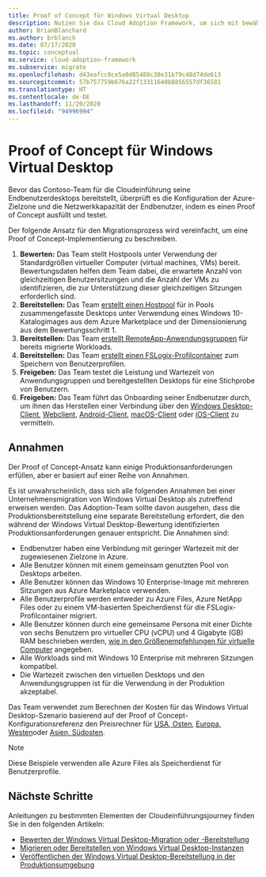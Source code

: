 ```yaml
---
title: Proof of Concept für Windows Virtual Desktop
description: Nutzen Sie das Cloud Adoption Framework, um sich mit bewährten Methoden zum Abschließen und Testen eines Proof of Concept für Windows Virtual Desktop vertraut zu machen.
author: BrianBlanchard
ms.author: brblanch
ms.date: 07/17/2020
ms.topic: conceptual
ms.service: cloud-adoption-framework
ms.subservice: migrate
ms.openlocfilehash: d43eafcc0ce5a0d85488c38e31b79c48d74de613
ms.sourcegitcommit: 57b757759b676a22f13311640b8856557df36581
ms.translationtype: HT
ms.contentlocale: de-DE
ms.lasthandoff: 11/20/2020
ms.locfileid: "94996994"
---
```

<!-- cSpell:ignore FSLogix onboards remoteapp macos -->

# <a name="windows-virtual-desktop-proof-of-concept"></a>Proof of Concept für Windows Virtual Desktop

Bevor das Contoso-Team für die Cloudeinführung seine Endbenutzerdesktops bereitstellt, überprüft es die Konfiguration der Azure-Zielzone und die Netzwerkkapazität der Endbenutzer, indem es einen Proof of Concept ausfüllt und testet.

Der folgende Ansatz für den Migrationsprozess wird vereinfacht, um eine Proof of Concept-Implementierung zu beschreiben.

1. **Bewerten:** Das Team stellt Hostpools unter Verwendung der Standardgrößen virtueller Computer (virtual machines, VMs) bereit. Bewertungsdaten helfen dem Team dabei, die erwartete Anzahl von gleichzeitigen Benutzersitzungen und die Anzahl der VMs zu identifizieren, die zur Unterstützung dieser gleichzeitigen Sitzungen erforderlich sind.
2. **Bereitstellen:** Das Team [erstellt einen Hostpool](/azure/virtual-desktop/create-host-pools-azure-marketplace) für in Pools zusammengefasste Desktops unter Verwendung eines Windows 10-Katalogimages aus dem Azure Marketplace und der Dimensionierung aus dem Bewertungsschritt 1.
3. **Bereitstellen:** Das Team [erstellt RemoteApp-Anwendungsgruppen](/azure/virtual-desktop/manage-app-groups#create-a-remoteapp-group) für bereits migrierte Workloads.
4. **Bereitstellen:** Das Team [erstellt einen FSLogix-Profilcontainer](/azure/virtual-desktop/create-host-pools-user-profile) zum Speichern von Benutzerprofilen.
5. **Freigeben:** Das Team testet die Leistung und Wartezeit von Anwendungsgruppen und bereitgestellten Desktops für eine Stichprobe von Benutzern.
6. **Freigeben:** Das Team führt das Onboarding seiner Endbenutzer durch, um ihnen das Herstellen einer Verbindung über den [Windows Desktop-Client](/azure/virtual-desktop/connect-windows-7-and-10), [Webclient](/azure/virtual-desktop/connect-web), [Android-Client](/azure/virtual-desktop/connect-android), [macOS-Client](/azure/virtual-desktop/connect-macos) oder [iOS-Client](/azure/virtual-desktop/connect-ios) zu vermitteln.

## <a name="assumptions"></a>Annahmen

Der Proof of Concept-Ansatz kann einige Produktionsanforderungen erfüllen, aber er basiert auf einer Reihe von Annahmen.

Es ist unwahrscheinlich, dass sich alle folgenden Annahmen bei einer Unternehmensmigration von Windows Virtual Desktop als zutreffend erweisen werden. Das Adoption-Team sollte davon ausgehen, dass die Produktionsbereitstellung eine separate Bereitstellung erfordert, die den während der Windows Virtual Desktop-Bewertung identifizierten Produktionsanforderungen genauer entspricht. Die Annahmen sind:

- Endbenutzer haben eine Verbindung mit geringer Wartezeit mit der zugewiesenen Zielzone in Azure.
- Alle Benutzer können mit einem gemeinsam genutzten Pool von Desktops arbeiten.
- Alle Benutzer können das Windows&nbsp;10 Enterprise-Image mit mehreren Sitzungen aus Azure Marketplace verwenden.
- Alle Benutzerprofile werden entweder zu Azure Files, Azure NetApp Files oder zu einem VM-basierten Speicherdienst für die FSLogix-Profilcontainer migriert.
- Alle Benutzer können durch eine gemeinsame Persona mit einer Dichte von sechs Benutzern pro virtueller CPU (vCPU) und 4&nbsp;Gigabyte (GB) RAM beschrieben werden, [wie in den Größenempfehlungen für virtuelle Computer](/windows-server/remote/remote-desktop-services/virtual-machine-recs#multi-session-recommendations) angegeben.
- Alle Workloads sind mit Windows&nbsp;10 Enterprise mit mehreren Sitzungen kompatibel.
- Die Wartezeit zwischen den virtuellen Desktops und den Anwendungsgruppen ist für die Verwendung in der Produktion akzeptabel.

Das Team verwendet zum Berechnen der Kosten für das Windows Virtual Desktop-Szenario basierend auf der Proof of Concept-Konfigurationsreferenz den Preisrechner für [USA, Osten](https://azure.com/e/448606254c9a44f88798892bb8e0ef3c), [Europa, Westen](https://azure.com/e/61a376d5f5a641e8ac31d1884ade9e55)oder [Asien, Südosten](https://azure.com/e/7cf555068922461587d0aa99a476f926).
> [!NOTE]
> Diese Beispiele verwenden alle Azure Files als Speicherdienst für Benutzerprofile.

## <a name="next-steps"></a>Nächste Schritte

Anleitungen zu bestimmten Elementen der Cloudeinführungsjourney finden Sie in den folgenden Artikeln:

- [Bewerten der Windows Virtual Desktop-Migration oder -Bereitstellung](./migrate-assess.md)
- [Migrieren oder Bereitstellen von Windows Virtual Desktop-Instanzen](./migrate-deploy.md)
- [Veröffentlichen der Windows Virtual Desktop-Bereitstellung in der Produktionsumgebung](./migrate-release.md)
